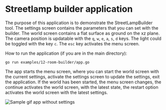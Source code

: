 # Streetlamp builder application

The purpose of this application is to demonstrate the StreetLampBuilder tool. The settings screen contains the parameters that you can set with the builder. The world screen contains a flat surface as ground on the xz plane. The camera position is updatable with the `q`, `w`, `e`, `a`, `s`, `d` keys. The light could be toggled with the key `c`. The `esc` key activates the menu screen.

How to run the application (if you are in the main directory):

```
go run examples/12-room-builder/app.go
```

The app starts the menu screen, where you can start the world screen with the current settings, activate the settings screen to update the settings, exit the application. If the world has been started, the menu screen changes, the continue activates the world screen, with the latest state, the restart option activates the world screen with the latest settings.

![Sample gif app without settings](./sample/sample.gif)
